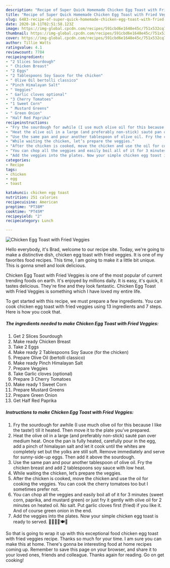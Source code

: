 ```yaml
---
description: "Recipe of Super Quick Homemade Chicken Egg Toast with Fried Veggies"
title: "Recipe of Super Quick Homemade Chicken Egg Toast with Fried Veggies"
slug: 6483-recipe-of-super-quick-homemade-chicken-egg-toast-with-fried-veggies
date: 2020-10-11T02:51:58.123Z
image: https://img-global.cpcdn.com/recipes/591cbd6e1648e45c/751x532cq70/chicken-egg-toast-with-fried-veggies-recipe-main-photo.jpg
thumbnail: https://img-global.cpcdn.com/recipes/591cbd6e1648e45c/751x532cq70/chicken-egg-toast-with-fried-veggies-recipe-main-photo.jpg
cover: https://img-global.cpcdn.com/recipes/591cbd6e1648e45c/751x532cq70/chicken-egg-toast-with-fried-veggies-recipe-main-photo.jpg
author: Tillie Watts
ratingvalue: 4.1
reviewcount: 7784
recipeingredient:
- "2 Slices Sourdough"
- " Chicken Breast"
- "2 Eggs"
- "2 Tablespoons Soy Sauce for the chicken"
- " Olive Oil bertolli classico"
- "Pinch Himalayan Salt"
- " Veggies"
- " Garlic cloves optional"
- "3 Cherry Tomatoes"
- "1 Sweet Corn"
- " Mustard Greens"
- " Green Onion"
- "Half Red Paprika"
recipeinstructions:
- "Fry the sourdough for awhile (I use much olive oil for this because I like the taste!) till it heated. Then move it to the plate you’ve prepared."
- "Heat the olive oil in a large (and preferably non-stick) sauté pan over medium heat. Once the pan is fully heated, carefully pour in the egg, add a pinch of himalayan salt and let it cook until the whites are completely set but the yolks are still soft. Remove immediately and serve for sunny-side-up eggs. Then add it above the sourdough."
- "Use the same pan and pour another tablespoon of olive oil. Fry the chicken breast and add 2 tablespoons soy sauce with low heat."
- "While waiting the chicken, let’s prepare the veggies."
- "After the chicken is cooked, move the chicken and use the oil for cooking the veggies. You can cook the cherry tomatoes too but I sometimes prefer not."
- "You can chop all the veggies and easily boil all of it for 3 minutes (sweet corn, paprika, and mustard green) or just fry it gently with olive oil for 2 minutes on heated oil. No salt. Put garlic cloves first (fried) if you like it. And of course green onion in the end."
- "Add the veggies into the plates. Now your simple chicken egg toast is ready to served. 🥖🍳🥓🥙🍽🧂"
categories:
- Recipe
tags:
- chicken
- egg
- toast

katakunci: chicken egg toast 
nutrition: 251 calories
recipecuisine: American
preptime: "PT38M"
cooktime: "PT45M"
recipeyield: "2"
recipecategory: Lunch

---
```



![Chicken Egg Toast with Fried Veggies](https://img-global.cpcdn.com/recipes/591cbd6e1648e45c/751x532cq70/chicken-egg-toast-with-fried-veggies-recipe-main-photo.jpg)

Hello everybody, it's Brad, welcome to our recipe site. Today, we're going to make a distinctive dish, chicken egg toast with fried veggies. It is one of my favorites food recipes. This time, I am going to make it a little bit unique. This is gonna smell and look delicious.

Chicken Egg Toast with Fried Veggies is one of the most popular of current trending foods on earth. It's enjoyed by millions daily. It is easy, it's quick, it tastes delicious. They're fine and they look fantastic. Chicken Egg Toast with Fried Veggies is something which I have loved my entire life.




To get started with this recipe, we must prepare a few ingredients. You can cook chicken egg toast with fried veggies using 13 ingredients and 7 steps. Here is how you cook that.

<!--inarticleads1-->

##### The ingredients needed to make Chicken Egg Toast with Fried Veggies:

1. Get 2 Slices Sourdough
1. Make ready  Chicken Breast
1. Take 2 Eggs
1. Make ready 2 Tablespoons Soy Sauce (for the chicken)
1. Prepare  Olive Oil (bertolli classico)
1. Make ready Pinch Himalayan Salt
1. Prepare  Veggies
1. Take  Garlic cloves (optional)
1. Prepare 3 Cherry Tomatoes
1. Make ready 1 Sweet Corn
1. Prepare  Mustard Greens
1. Prepare  Green Onion
1. Get Half Red Paprika




<!--inarticleads2-->

##### Instructions to make Chicken Egg Toast with Fried Veggies:

1. Fry the sourdough for awhile (I use much olive oil for this because I like the taste!) till it heated. Then move it to the plate you’ve prepared.
1. Heat the olive oil in a large (and preferably non-stick) sauté pan over medium heat. Once the pan is fully heated, carefully pour in the egg, add a pinch of himalayan salt and let it cook until the whites are completely set but the yolks are still soft. Remove immediately and serve for sunny-side-up eggs. Then add it above the sourdough.
1. Use the same pan and pour another tablespoon of olive oil. Fry the chicken breast and add 2 tablespoons soy sauce with low heat.
1. While waiting the chicken, let’s prepare the veggies.
1. After the chicken is cooked, move the chicken and use the oil for cooking the veggies. You can cook the cherry tomatoes too but I sometimes prefer not.
1. You can chop all the veggies and easily boil all of it for 3 minutes (sweet corn, paprika, and mustard green) or just fry it gently with olive oil for 2 minutes on heated oil. No salt. Put garlic cloves first (fried) if you like it. And of course green onion in the end.
1. Add the veggies into the plates. Now your simple chicken egg toast is ready to served. 🥖🍳🥓🥙🍽🧂




So that is going to wrap it up with this exceptional food chicken egg toast with fried veggies recipe. Thanks so much for your time. I am sure you can make this at home. There's gonna be interesting food at home recipes coming up. Remember to save this page on your browser, and share it to your loved ones, friends and colleague. Thanks again for reading. Go on get cooking!
